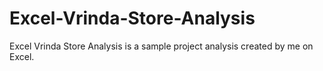 # Excel-Vrinda-Store-Analysis
Excel Vrinda Store Analysis is a sample project analysis created by me on Excel.

